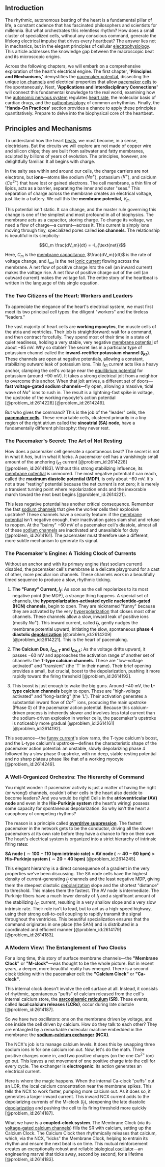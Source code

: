 ## Introduction
The rhythmic, autonomous beating of the heart is a fundamental pillar of life, a constant cadence that has fascinated philosophers and scientists for millennia. But what orchestrates this relentless rhythm? How does a small cluster of specialized cells, without any conscious command, generate the lifelong electrical impulse that drives every heartbeat? The answer lies not in mechanics, but in the elegant principles of cellular [electrophysiology](@article_id:156237). This article addresses the knowledge gap between the macroscopic beat and its microscopic origins.

Across the following chapters, we will embark on a comprehensive exploration of the heart's electrical engine. The first chapter, **'Principles and Mechanisms,'** demystifies the [pacemaker potential](@article_id:168910), dissecting the unique [ion channels](@article_id:143768) and electrical properties that allow [pacemaker cells](@article_id:155130) to fire spontaneously. Next, **'Applications and Interdisciplinary Connections'** will connect this fundamental knowledge to the real world, examining how the [autonomic nervous system](@article_id:150314) regulates [heart rate](@article_id:150676), the molecular basis of cardiac drugs, and the [pathophysiology](@article_id:162377) of common arrhythmias. Finally, the **'Hands-On Practices'** section provides a chance to apply these principles quantitatively. Prepare to delve into the biophysical core of the heartbeat.

## Principles and Mechanisms

To understand how the heart [beats](@article_id:191434), we must become, in a sense, electricians. But the circuits we will explore are not made of copper wire and silicon chips; they are built from saltwater and fatty membranes, sculpted by billions of years of evolution. The principles, however, are delightfully familiar. It all begins with charge.

In the salty sea within and around our cells, the charge carriers are not electrons, but **ions**—atoms like sodium ($Na^+$), potassium ($K^+$), and calcium ($Ca^{2+}$) that have lost or gained electrons. The cell membrane, a thin film of lipids, acts as a barrier, separating the inner and outer "seas." This separation of charge across the membrane creates an electrical voltage, just like in a battery. We call this the **membrane potential**, $V_m$.

This potential isn't static. It can change, and the master rule governing this change is one of the simplest and most profound in all of biophysics. The membrane acts as a capacitor, storing charge. To change its voltage, we need a flow of charge—a current—across it. This current is simply ions moving through tiny, specialized pores called **ion channels**. The relationship is beautiful in its simplicity:

$$C_m \frac{dV_m}{dt} = -I_{\text{net}}$$

Here, $C_m$ is the [membrane capacitance](@article_id:171435), $\frac{dV_m}{dt}$ is the rate of voltage change, and $I_{\text{net}}$ is the net [ionic current](@article_id:175385) flowing across the membrane. A net flow of positive charge *into* the cell (an inward current) makes the voltage rise. A net flow of positive charge *out* of the cell (an outward current) makes the voltage fall. The entire story of the heartbeat is written in the language of this single equation.

### The Two Citizens of the Heart: Workers and Leaders

To appreciate the elegance of the heart's electrical system, we must first meet its two principal cell types: the diligent "workers" and the tireless "leaders."

The vast majority of heart cells are **working myocytes**, the muscle cells of the atria and ventricles. Their job is straightforward: wait for a command, and then contract forcefully. They spend most of their time in a state of quiet readiness, holding a very stable, very negative [membrane potential](@article_id:150502) of about $-85 \text{ mV}$. Why so stable? The secret lies in a particular type of potassium channel called the **inward-rectifier potassium channel ($I_{K1}$)**. These channels are open at negative potentials, allowing a constant, stabilizing outward leak of potassium ions. This $I_{K1}$ current acts like a heavy anchor, clamping the cell's voltage near the [equilibrium potential](@article_id:166427) for potassium (around $-90 \text{ mV}$). It takes a strong electrical jolt from a neighbor to overcome this anchor. When that jolt arrives, a different set of doors—**fast voltage-gated sodium channels**—fly open, allowing a massive, tidal wave of $Na^+$ ions to rush in. The result is a lightning-fast spike in voltage, the upstroke of the working myocyte's action potential [@problem_id:2614228] [@problem_id:2614249].

But who gives the command? This is the job of the "leader" cells, the **[pacemaker cells](@article_id:155130)**. These remarkable cells, clustered primarily in a tiny region of the right atrium called the **sinoatrial (SA) node**, have a fundamentally different philosophy: they never rest.

### The Pacemaker's Secret: The Art of Not Resting

How does a pacemaker cell generate a spontaneous beat? The secret is not in what it *has*, but in what it *lacks*. A pacemaker cell has a vanishingly small amount of the anchoring $I_{K1}$ current [@problem_id:2614228] [@problem_id:2614183]. Without this strong stabilizing influence, its [membrane potential](@article_id:150502) is unmoored. The most negative potential it can reach, called the **maximum diastolic potential (MDP)**, is only about $-60 \text{ mV}$. It's not a true "resting" potential because the net current is not zero; it is merely a transient turning point where repolarization ends and the inexorable march toward the next beat begins [@problem_id:2614221].

This less negative potential has another critical consequence. Remember the fast [sodium channels](@article_id:202275) that give the worker cells their explosive upstroke? These channels have a security feature: if the [membrane potential](@article_id:150502) isn't negative enough, their inactivation gates slam shut and refuse to reopen. At the "balmy" $-60 \text{ mV}$ of a pacemaker cell's diastole, almost all of these [sodium channels](@article_id:202275) are inactivated and unavailable for duty [@problem_id:2614161]. The pacemaker must therefore use a different, more subtle mechanism to generate its signal.

### The Pacemaker's Engine: A Ticking Clock of Currents

Without an anchor and with its primary engine (fast sodium current) disabled, the pacemaker cell's membrane is a delicate playground for a cast of other, more peculiar ion channels. These channels work in a beautifully timed sequence to produce a slow, rhythmic ticking.

1.  **The "Funny" Current, $I_f$:** As soon as the cell repolarizes to its most negative point (the MDP), a strange thing happens. A special set of channels, the **hyperpolarization-activated cyclic nucleotide-gated (HCN) channels**, begin to open. They are nicknamed "funny" because they are activated by the very [hyperpolarization](@article_id:171109) that closes most other channels. These channels allow a slow, inward leak of positive ions (mostly $Na^+$). This inward current, called **$I_f$**, gently nudges the membrane potential upward, initiating the slow, spontaneous **phase 4 diastolic [depolarization](@article_id:155989)** [@problem_id:2614209] [@problem_id:2614221]. This is the heart of pacemaking.

2.  **The Calcium Duo, $I_{Ca,T}$ and $I_{Ca,L}$:** As the voltage drifts upward, it passes $-60 \text{ mV}$ and approaches the activation range of another set of channels: the **T-type calcium channels**. These are "low-voltage activated" and "transient" (the 'T' in their name). Their brief opening provides a small, but crucial, boost to the depolarization, pushing it more rapidly toward the firing threshold [@problem_id:2614192].

3.  This boost is just enough to wake the big guns. Around $-40 \text{ mV}$, the **L-type calcium channels** begin to open. These are "high-voltage activated" and "long-lasting" (the 'L'). Their activation generates a substantial inward flow of $Ca^{2+}$ ions, producing the main upstroke (Phase 0) of the pacemaker action potential. Because this calcium-driven process is inherently slower and involves less total current than the sodium-driven explosion in worker cells, the pacemaker's upstroke is noticeably more gradual [@problem_id:2614161] [@problem_id:2614192].

This sequence—the [funny current](@article_id:154878)'s slow ramp, the T-type calcium's boost, and the L-type calcium's upstroke—defines the characteristic shape of the pacemaker action potential: an unstable, slowly depolarizing phase 4 followed by a slow phase 0 upstroke, with no deep, stable resting potential and no sharp plateau phase like that of a working myocyte [@problem_id:2614249].

### A Well-Organized Orchestra: The Hierarchy of Command

You might wonder: if pacemaker activity is just a matter of having the right (or wrong!) channels, couldn't other cells in the heart also decide to become leaders? And you would be right! Cells in the **atrioventricular (AV) node** and even in the **His-Purkinje system** (the heart's wiring) possess some capacity for spontaneous depolarization. So why isn't the heart a cacophony of competing rhythms?

The reason is a principle called **[overdrive suppression](@article_id:154737)**. The fastest pacemaker in the network gets to be the conductor, driving all the slower pacemakers at its own rate before they have a chance to fire on their own. The heart's electrical system is organized into a strict hierarchy of intrinsic firing rates:

**SA node ($\sim 100-110$ bpm intrinsic rate) > AV node ($\sim 40-60$ bpm) > His-Purkinje system ($\sim 20-40$ bpm)** [@problem_id:2614245].

This elegant hierarchy is a direct consequence of a gradient in the very properties we've been discussing. The SA node cells have the highest density of current-generating $I_f$ channels and the least negative MDP, giving them the steepest diastolic [depolarization](@article_id:155989) slope and the shortest "distance" to threshold. This makes them the fastest. The AV node is intermediate. The Purkinje fibers have a much lower density of $I_f$ and a significant amount of the stabilizing $I_{K1}$ current, resulting in a very shallow slope and a very slow intrinsic rate. Their role isn't to lead, but to act as a high-speed highway, using their strong cell-to-cell coupling to rapidly transmit the signal throughout the ventricles. This beautiful specialization ensures that the command originates in one place (the SAN) and is distributed in a coordinated and efficient manner [@problem_id:2614179] [@problem_id:2614183].

### A Modern View: The Entanglement of Two Clocks

For a long time, this story of surface membrane channels—the **"Membrane Clock"** or **"M-clock"**—was thought to be the whole picture. But in recent years, a deeper, more beautiful reality has emerged. There is a second clock ticking within the pacemaker cell: the **"Calcium Clock"** or **"Ca-clock"**.

This internal clock doesn't involve the cell surface at all. Instead, it consists of rhythmic, spontaneous "puffs" of calcium released from the cell's internal calcium store, the **[sarcoplasmic reticulum](@article_id:150764) (SR)**. These events, called **local calcium releases (LCRs)**, occur during late diastole [@problem_id:2614187].

So we have two oscillators: one on the membrane driven by voltage, and one inside the cell driven by calcium. How do they talk to each other? They are entangled by a remarkable molecular machine embedded in the membrane: the **[sodium-calcium exchanger](@article_id:142529) (NCX)**.

The NCX's job is to manage calcium levels. It does this by swapping three sodium ions *in* for one calcium ion *out*. Now, let's do the math. Three positive charges come in, and two positive charges (on the one $Ca^{2+}$ ion) go out. This leaves a net movement of one positive charge *into* the cell for every cycle. The exchanger is **electrogenic**: its action generates an electrical current.

Here is where the magic happens. When the internal Ca-clock "puffs" out an LCR, the local calcium concentration near the membrane spikes. This tells the NCX to work faster, pumping more calcium out. As it does so, it generates a larger inward current. This inward NCX current adds to the depolarizing currents of the M-clock ($I_f$), steepening the late diastolic [depolarization](@article_id:155989) and pushing the cell to its firing threshold more quickly [@problem_id:2614187].

What we have is a **coupled-clock system**. The Membrane Clock (via its [voltage-gated calcium channels](@article_id:169917)) fills the SR with calcium, setting up the Calcium Clock. The Calcium Clock then rhythmically releases that calcium, which, via the NCX, "kicks" the Membrane Clock, helping to entrain its rhythm and ensure the next beat is on time. This mutual reinforcement creates an exceptionally robust and reliable [biological oscillator](@article_id:276182)—an engineering marvel that ticks away, second by second, for a lifetime [@problem_id:2614183].